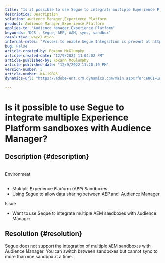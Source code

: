 ```yaml
---
title: "Is it possible to use Segue to integrate multiple Experience Platform sandboxes with Audience Manager?"
description: Description
solution: Audience Manager,Experience Platform
product: Audience Manager,Experience Platform
applies-to: "Audience Manager,Experience Platform"
keywords: "KCS , Segue, AEP, AAM, sync, sandbox"
resolution: Resolution
internal-notes: "Process to enable Segue Integration is present at https://wiki.corp.adobe.com/pages/viewpage.action?spaceKey=supportdelivery&title=AEP+Segments+not+Populating+in+AAM internal link."
bug: False
article-created-by: Roxann McGlumphy
article-created-date: "12/9/2022 11:04:02 PM"
article-published-by: Roxann McGlumphy
article-published-date: "12/9/2022 11:20:19 PM"
version-number: 5
article-number: KA-19075
dynamics-url: "https://adobe-ent.crm.dynamics.com/main.aspx?forceUCI=1&pagetype=entityrecord&etn=knowledgearticle&id=d4b9ddbf-1578-ed11-81aa-6045bd006e5a"

---
```

# Is it possible to use Segue to integrate multiple Experience Platform sandboxes with Audience Manager?

## Description {#description}

<br>Environment<br><br>
- Multiple Experience Platform (AEP) Sandboxes
- Using Segue to allow data sharing between AEP and  Audience Manager

Issue
- Want to use Seque to integrate multiple AEM sandboxes with Audience Manager



## Resolution {#resolution}


Segue does not support the integration of multiple AEM sandboxes with Audience Manager. You can switch between sandboxes but cannot sync to more than one sandbox at a time.


